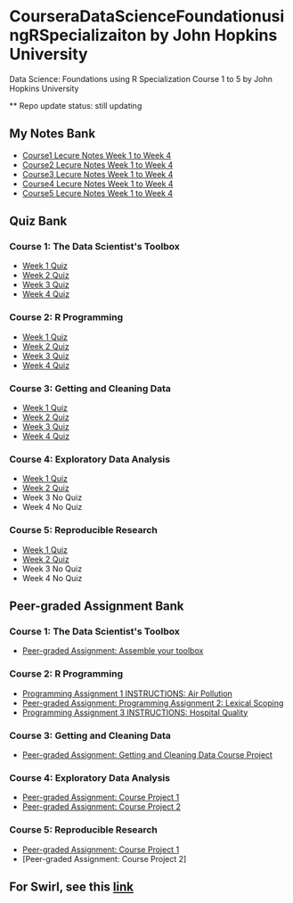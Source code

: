 # CourseraDataScienceFoundationusingRSpecializaiton by John Hopkins University
Data Science: Foundations using R Specialization Course 1 to 5 by John Hopkins University

** Repo update status: still updating

## My Notes Bank
* [Course1 Lecure Notes Week 1 to Week 4](https://github.com/lli289/CourseraDataScienceFoundationsusingRSpecializaiton/blob/main/My%20Notes%20Bank/Course1Notes.pdf)
* [Course2 Lecure Notes Week 1 to Week 4](https://github.com/lli289/CourseraDataScienceFoundationsusingRSpecializaiton/blob/main/My%20Notes%20Bank/Course2Notes.pdf)
* [Course3 Lecure Notes Week 1 to Week 4](https://github.com/lli289/CourseraDataScienceFoundationsusingRSpecializaiton/blob/main/My%20Notes%20Bank/Course3Notes.pdf)
* [Course4 Lecure Notes Week 1 to Week 4](https://github.com/lli289/CourseraDataScienceFoundationsusingRSpecializaiton/blob/main/My%20Notes%20Bank/Course4Notes.pdf)
* [Course5 Lecure Notes Week 1 to Week 4](https://github.com/lli289/CourseraDataScienceFoundationsusingRSpecializaiton/blob/main/My%20Notes%20Bank/Course5Notes.pdf)

## Quiz Bank
### Course 1: The Data Scientist's Toolbox
* [Week 1 Quiz](https://github.com/lli289/CourseraDataScienceFoundationsusingRSpecializaiton/blob/main/Quiz%20Bank/Course%201/Week1.pdf)
* [Week 2 Quiz](https://github.com/lli289/CourseraDataScienceFoundationsusingRSpecializaiton/blob/main/Quiz%20Bank/Course%201/Week2.pdf)
* [Week 3 Quiz](https://github.com/lli289/CourseraDataScienceFoundationsusingRSpecializaiton/blob/main/Quiz%20Bank/Course%201/Week3.pdf)
* [Week 4 Quiz](https://github.com/lli289/CourseraDataScienceFoundationsusingRSpecializaiton/blob/main/Quiz%20Bank/Course%201/Week4.pdf)

### Course 2: R Programming
* [Week 1 Quiz](https://github.com/lli289/CourseraDataScienceFoundationsusingRSpecializaiton/blob/main/Quiz%20Bank/Course%202/Week1.pdf)
* [Week 2 Quiz](https://github.com/lli289/CourseraDataScienceFoundationsusingRSpecializaiton/blob/main/Quiz%20Bank/Course%202/Week2.pdf)
* [Week 3 Quiz](https://github.com/lli289/CourseraDataScienceFoundationsusingRSpecializaiton/blob/main/Quiz%20Bank/Course%202/Week3.pdf)
* [Week 4 Quiz](https://github.com/lli289/CourseraDataScienceFoundationsusingRSpecializaiton/blob/main/Quiz%20Bank/Course%202/Week4.pdf)

### Course 3: Getting and Cleaning Data
* [Week 1 Quiz](https://github.com/lli289/CourseraDataScienceFoundationsusingRSpecializaiton/blob/main/Quiz%20Bank/Course%203/Week1.pdf)
* [Week 2 Quiz](https://github.com/lli289/CourseraDataScienceFoundationsusingRSpecializaiton/blob/main/Quiz%20Bank/Course%203/Week2.pdf)
* [Week 3 Quiz](https://github.com/lli289/CourseraDataScienceFoundationsusingRSpecializaiton/blob/main/Quiz%20Bank/Course%203/Week3.pdf)
* [Week 4 Quiz](https://github.com/lli289/CourseraDataScienceFoundationsusingRSpecializaiton/blob/main/Quiz%20Bank/Course%203/Week4.pdf)

### Course 4: Exploratory Data Analysis
* [Week 1 Quiz](https://github.com/lli289/CourseraDataScienceFoundationsusingRSpecializaiton/blob/main/Quiz%20Bank/Course%204/Week1.pdf)
* [Week 2 Quiz](https://github.com/lli289/CourseraDataScienceFoundationsusingRSpecializaiton/blob/main/Quiz%20Bank/Course%204/Week2.pdf)
* Week 3 No Quiz
* Week 4 No Quiz

### Course 5: Reproducible Research
* [Week 1 Quiz](https://github.com/lli289/CourseraDataScienceFoundationsusingRSpecializaiton/blob/main/Quiz%20Bank/Course%205/Week1.pdf)
* [Week 2 Quiz](https://github.com/lli289/CourseraDataScienceFoundationsusingRSpecializaiton/blob/main/Quiz%20Bank/Course%205/Week2.pdf)
* Week 3 No Quiz
* Week 4 No Quiz

## Peer-graded Assignment Bank
### Course 1: The Data Scientist's Toolbox
* [Peer-graded Assignment: Assemble your toolbox](https://github.com/lli289/CourseraDataScienceFoundationsusingRSpecializaiton/blob/main/Peer%20Bank/Assemble%20your%20toolbox.md)

### Course 2: R Programming
* [Programming Assignment 1 INSTRUCTIONS: Air Pollution](https://github.com/lli289/CourseraDataScienceFoundationsusingRSpecializaiton/blob/main/Peer%20Bank/Air%20Pollution.md)
* [Peer-graded Assignment: Programming Assignment 2: Lexical Scoping](https://github.com/lli289/CourseraDataScienceFoundationsusingRSpecializaiton/blob/main/Peer%20Bank/Lexical%20Scoping.md)
* [Programming Assignment 3 INSTRUCTIONS: Hospital Quality](https://github.com/lli289/CourseraDataScienceFoundationsusingRSpecializaiton/blob/main/Peer%20Bank/Hospital%20Quality.md)

### Course 3: Getting and Cleaning Data
* [Peer-graded Assignment: Getting and Cleaning Data Course Project](https://github.com/lli289/CourseraDataScienceFoundationsusingRSpecializaiton/blob/main/Peer%20Bank/Getting%20and%20Cleaning%20Data%20Course%20Project.md)

### Course 4: Exploratory Data Analysis
* [Peer-graded Assignment: Course Project 1](https://github.com/lli289/CourseraDataScienceFoundationsusingRSpecializaiton/blob/main/Peer%20Bank/Course%20Project%201.md)
* [Peer-graded Assignment: Course Project 2](https://github.com/lli289/CourseraDataScienceFoundationsusingRSpecializaiton/blob/main/Peer%20Bank/Course%20Project%202.md)

### Course 5: Reproducible Research
* [Peer-graded Assignment: Course Project 1](https://github.com/lli289/CourseraDataScienceFoundationsusingRSpecializaiton/blob/main/Peer%20Bank/Course%205%20Project%201.md)
* [Peer-graded Assignment: Course Project 2]

## For Swirl, see this [link](https://lli289.github.io/posts/2023/05/blog-post-2/)
